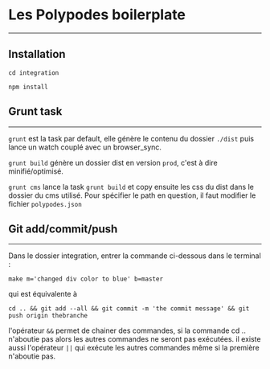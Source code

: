 # Les Polypodes boilerplate

***


## Installation

`cd integration`

`npm install`

## Grunt task

***

`grunt` est la task par default, elle génère le contenu du dossier `./dist` puis lance un watch couplé avec un browser_sync.

`grunt build` génère un dossier dist en version `prod`, c'est à dire minifié/optimisé.

`grunt cms` lance la task `grunt build` et copy ensuite les css du dist dans le dossier du cms utilisé. Pour spécifier le path en question, il faut modifier le fichier `polypodes.json`

## Git add/commit/push

***

Dans le dossier integration, entrer la commande ci-dessous dans le terminal :

`make m='changed div color to blue' b=master`

qui est équivalente à 

`cd .. && git add --all && git commit -m 'the commit message' && git push origin thebranche`

l'opérateur `&&` permet de chainer des commandes, si la commande cd .. n'aboutie pas alors les autres commandes ne seront pas exécutées. il existe aussi l'opérateur `||` qui exécute les autres commandes même si la première n'aboutie pas.

